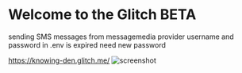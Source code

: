 Welcome to the Glitch BETA
=========================
sending SMS messages from messagemedia provider
username and password in .env is expired need new password 

https://knowing-den.glitch.me/
![screenshot](https://user-images.githubusercontent.com/4842454/38790905-9c8a0198-4187-11e8-9ed3-4c227b060c4e.png)
